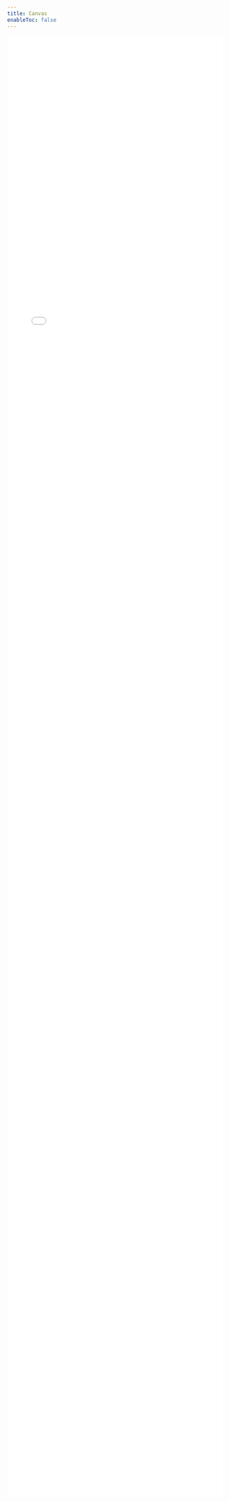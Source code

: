 ```yaml
---
title: Canvas
enableToc: false
---
```

<iframe src="TestCanvas.html" style="width:100%; height:85vh; border:none;"></iframe>